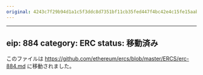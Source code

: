 ```yaml
---
original: 4243c7f29b94d1a1c5f3ddc8d7351bf11cb35fed447f4bc42e4c15fe15aab060
---
```


---
eip: 884
category: ERC
status: 移動済み
---

このファイルは https://github.com/ethereum/ercs/blob/master/ERCS/erc-884.md に移動されました。